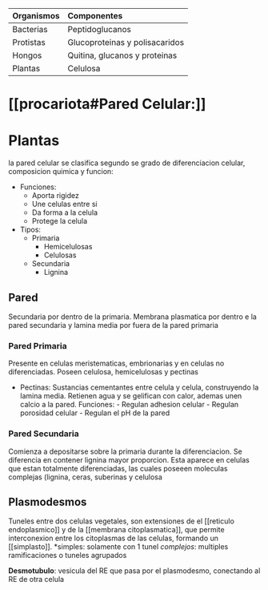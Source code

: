| Organismos | Componentes     |
|:---------- |:--------------- |
| Bacterias  | Peptidoglucanos |
| Protistas  | Glucoproteinas y polisacaridos                |
| Hongos     | Quitina, glucanos y proteinas                |
| Plantas    | Celulosa                 |

# [[procariota#Pared Celular:]]

# Plantas

la pared celular se clasifica segundo se grado de diferenciacion celular, composicion quimica y funcion:

- Funciones:
	- Aporta rigidez
	- Une celulas entre si
	- Da forma a la celula
	- Protege la celula
- Tipos:
	- Primaria
		- Hemicelulosas
		- Celulosas
	- Secundaria
		- Lignina

## Pared

Secundaria por dentro de la primaria. Membrana plasmatica por dentro e la pared secundaria y lamina media por fuera de la pared primaria

### Pared Primaria

Presente en celulas meristematicas, embrionarias y en celulas no diferenciadas.
Poseen celulosa, hemicelulosas y pectinas

- Pectinas:
	  Sustancias cementantes entre celula y celula, construyendo la lamina media.
	  Retienen agua y se gelifican con calor, ademas unen calcio a la pared.
	  Funciones:
	  - Regulan adhesion celular
	  - Regulan porosidad celular
	  - Regulan el pH de la pared

### Pared Secundaria

Comienza a depositarse sobre la primaria durante la diferenciacion.
Se diferencia en contener lignina mayor proporcion.
Esta aparece en celulas que estan totalmente diferenciadas, las cuales poseeen moleculas complejas (lignina, ceras, suberinas y celulosa

## Plasmodesmos

Tuneles entre dos celulas vegetales, son extensiones de el [[reticulo endoplasmico]] y de la [[membrana citoplasmatica]], que permite interconexion entre los citoplasmas de las celulas, formando un [[simplasto]].
*simples: solamente con 1 tunel
*complejos*: multiples ramificaciones o tuneles agrupados

**Desmotubulo**: vesicula del RE que pasa por el plasmodesmo, conectando al RE de otra celula
